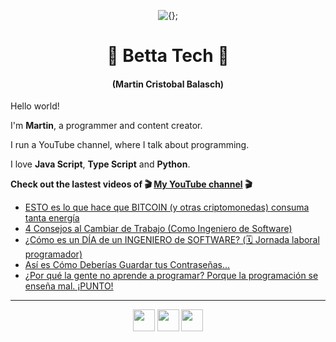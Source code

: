 <!-- Title and short presentation -->
<p align="center"><img alt="{};" src="https://yt3.ggpht.com/a/AATXAJwgLOMFmMyOY3EJbb0lkf3lynGR_1r6A6QL78ZY=s88-c-k-c0x00ffffff-no-rj"></p>
<h1 align="center">🤘 Betta Tech 🤘</h1>
<h4 align="center">(Martin Cristobal Balasch)</h4>

<!-- small paragraphs -->
Hello world!

I'm **Martin**, a programmer and content creator.

I run a YouTube channel, where I talk about programming.

I love **Java Script**, **Type Script** and **Python**.

**Check out the lastest videos of 🎬 [My YouTube channel](https://youtube.com/c/BettaTech) 🎬**
<!-- YouTube workflow implementation using this repository: https://github.com/gautamkrishnar/blog-post-workflow -->

<!-- YOUTUBE:START -->
- [ESTO es lo que hace que BITCOIN (y otras criptomonedas) consuma tanta energía](https://www.youtube.com/watch?v=Rdcv7tJGAtU)
- [4 Consejos al Cambiar de Trabajo (Como Ingeniero de Software)](https://www.youtube.com/watch?v=X8kigoBPVVs)
- [¿Cómo es un DÍA de un INGENIERO de SOFTWARE? (🗓 Jornada laboral programador)](https://www.youtube.com/watch?v=KwqQ5zRCuJ0)
- [Así es Cómo Deberías Guardar tus Contraseñas...](https://www.youtube.com/watch?v=I2pblc9FdmI)
- [¿Por qué la gente no aprende a programar? Porque la programación se enseña mal. ¡PUNTO!](https://www.youtube.com/watch?v=kTX7smcwfeo)
<!-- YOUTUBE:END -->

---
 
<!-- Social media icons section -->
<p align="center">
  <a href="https://twitter.com/bettatech"><img src="https://www.flaticon.es/svg/static/icons/svg/733/733579.svg" width="35px"></a>
  <a href="https://www.youtube.com/c/BettaTech"><img src="https://www.flaticon.es/svg/static/icons/svg/1384/1384060.svg" width="35px"></a>
  <a href="https://instagram.com/betta_tech"><img src="https://www.flaticon.es/svg/static/icons/svg/733/733558.svg" width="35px"></a>
</p>

<!-- Thanks to https:flaticon.es for providing all the icons used in this README.md file>
